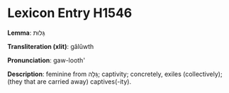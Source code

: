 # Lexicon Entry H1546

**Lemma**: גָּלוּת

**Transliteration (xlit)**: gâlûwth

**Pronunciation**: gaw-looth'

**Description**:
feminine from גָּלָה; captivity; concretely, exiles (collectively); (they that are carried away) captives(-ity).

